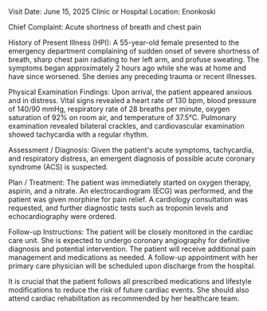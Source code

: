  Visit Date: June 15, 2025
Clinic or Hospital Location: Enonkoski

Chief Complaint: Acute shortness of breath and chest pain

History of Present Illness (HPI): A 55-year-old female presented to the emergency department complaining of sudden onset of severe shortness of breath, sharp chest pain radiating to her left arm, and profuse sweating. The symptoms began approximately 2 hours ago while she was at home and have since worsened. She denies any preceding trauma or recent illnesses.

Physical Examination Findings: Upon arrival, the patient appeared anxious and in distress. Vital signs revealed a heart rate of 130 bpm, blood pressure of 140/90 mmHg, respiratory rate of 28 breaths per minute, oxygen saturation of 92% on room air, and temperature of 37.5°C. Pulmonary examination revealed bilateral crackles, and cardiovascular examination showed tachycardia with a regular rhythm.

Assessment / Diagnosis: Given the patient's acute symptoms, tachycardia, and respiratory distress, an emergent diagnosis of possible acute coronary syndrome (ACS) is suspected.

Plan / Treatment: The patient was immediately started on oxygen therapy, aspirin, and a nitrate. An electrocardiogram (ECG) was performed, and the patient was given morphine for pain relief. A cardiology consultation was requested, and further diagnostic tests such as troponin levels and echocardiography were ordered.

Follow-up Instructions: The patient will be closely monitored in the cardiac care unit. She is expected to undergo coronary angiography for definitive diagnosis and potential intervention. The patient will receive additional pain management and medications as needed. A follow-up appointment with her primary care physician will be scheduled upon discharge from the hospital.

It is crucial that the patient follows all prescribed medications and lifestyle modifications to reduce the risk of future cardiac events. She should also attend cardiac rehabilitation as recommended by her healthcare team.